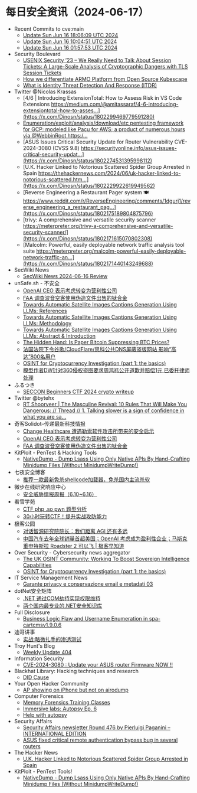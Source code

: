 # 每日安全资讯（2024-06-17）

- Recent Commits to cve:main
  - [Update Sun Jun 16 18:06:09 UTC 2024](https://github.com/trickest/cve/commit/3a2bf5c3470084b01ff52acf919e10169a38402a)
  - [Update Sun Jun 16 10:04:51 UTC 2024](https://github.com/trickest/cve/commit/d64c7ed00569f392adb2cfdab4c7184b281faf6d)
  - [Update Sun Jun 16 01:57:53 UTC 2024](https://github.com/trickest/cve/commit/ae65f31f8ce739b532505de21a1bd21498a11ba3)
- Security Boulevard
  - [USENIX Security ’23 – We Really Need to Talk About Session Tickets: A Large-Scale Analysis of Cryptographic Dangers with TLS Session Tickets](https://securityboulevard.com/2024/06/usenix-security-23-we-really-need-to-talk-about-session-tickets-a-large-scale-analysis-of-cryptographic-dangers-with-tls-session-tickets/)
  - [How we differentiate ARMO Platform from Open Source Kubescape](https://securityboulevard.com/2024/06/how-we-differentiate-armo-platform-from-open-source-kubescape/)
  - [What is Identity Threat Detection And Response (ITDR)](https://securityboulevard.com/2024/06/what-is-identity-threat-detection-and-response-itdr/)
- Twitter @Nicolas Krassas
  - [4/6 | Introducing ExtensionTotal: How to Assess Risk in VS Code Extensions https://medium.com/@amitassaraf/4-6-introducing-extensiontotal-how-to-asses...](https://x.com/Dinosn/status/1802299469779591280)
  - [Enumeration/exploit/analysis/download/etc pentesting framework for GCP; modeled like Pacu for AWS; a product of numerous hours via @WebbinRoot https:/...](https://x.com/Dinosn/status/1802298266668712121)
  - [ASUS Issues Critical Security Update for Router Vulnerability CVE-2024-3080 (CVSS 9.8) https://securityonline.info/asus-issues-critical-security-updat...](https://x.com/Dinosn/status/1802274531395998112)
  - [U.K. Hacker Linked to Notorious Scattered Spider Group Arrested in Spain https://thehackernews.com/2024/06/uk-hacker-linked-to-notorious-scattered.htm...](https://x.com/Dinosn/status/1802229922619949562)
  - [Reverse Engineering a Restaurant Pager system 🍽️ https://www.reddit.com/r/ReverseEngineering/comments/1dgurj1/reverse_engineering_a_restaurant_pag...](https://x.com/Dinosn/status/1802175189804875796)
  - [trivy: A comprehensive and versatile security scanner https://meterpreter.org/trivy-a-comprehensive-and-versatile-security-scanner/](https://x.com/Dinosn/status/1802171615070802308)
  - [Malcolm: Powerful, easily deployable network traffic analysis tool suite https://meterpreter.org/malcolm-powerful-easily-deployable-network-traffic-an...](https://x.com/Dinosn/status/1802171440143249688)
- SecWiki News
  - [SecWiki News 2024-06-16 Review](http://www.sec-wiki.com/?2024-06-16)
- unSafe.sh - 不安全
  - [OpenAI CEO 表示考虑转变为营利性公司](https://buaq.net/go-245498.html)
  - [FAA 调查波音空客使用伪造文件出售的钛合金](https://buaq.net/go-245499.html)
  - [Towards Automatic Satellite Images Captions Generation Using LLMs: References](https://buaq.net/go-245484.html)
  - [Towards Automatic Satellite Images Captions Generation Using LLMs: Methodology](https://buaq.net/go-245486.html)
  - [Towards Automatic Satellite Images Captions Generation Using LLMs: Abstract & Introduction](https://buaq.net/go-245485.html)
  - [The Hidden Hand: Is Paper Bitcoin Suppressing BTC Prices?](https://buaq.net/go-245487.html)
  - [法国法院下令谷歌/CloudFlare/思科公共DNS屏蔽盗版网站 影响“高达”800名用户](https://buaq.net/go-245476.html)
  - [OSINT for Cryptocurrency Investigation (part 1: the basics)](https://buaq.net/go-245478.html)
  - [模型作者DW针对360侵权盗图要求周鸿祎公开道歉并赔偿1元 已委托律师处理](https://buaq.net/go-245477.html)
- ふるつき
  - [SECCON Beginners CTF 2024 crypto writeup](https://furutsuki.hatenablog.com/entry/2024/06/16/170151)
- Twitter @bytehx
  - [RT Shoorveer | The Masculine Revival: 10 Rules That Will Make You Dangerous: // Thread // 1. Talking slower is a sign of confidence in what you are sa...](https://x.com/bytehx343/status/1802372741506732033)
- 奇客Solidot–传递最新科技情报
  - [Change Healthcare 遭遇勒索软件攻击所带来的安全启示](https://www.solidot.org/story?sid=78443)
  - [OpenAI CEO 表示考虑转变为营利性公司](https://www.solidot.org/story?sid=78442)
  - [FAA 调查波音空客使用伪造文件出售的钛合金](https://www.solidot.org/story?sid=78441)
- KitPloit - PenTest &amp; Hacking Tools
  - [NativeDump - Dump Lsass Using Only Native APIs By Hand-Crafting Minidump Files (Without MinidumpWriteDump!)](http://www.kitploit.com/2024/06/nativedump-dump-lsass-using-only-native.html)
- 七夜安全博客
  - [推荐一款最新免杀shellcode加载器，免杀国内主流杀软](https://mp.weixin.qq.com/s?__biz=MzIwODIxMjc4MQ==&mid=2651005706&idx=1&sn=de73adc69eff6f20615cdb463abb8587&chksm=8cf10548bb868c5eba0c49b07c4b73447a489dfda5f7566a8ca294cddb805e4314cae75d96f4&scene=58&subscene=0#rd)
- 微步在线研究响应中心
  - [安全威胁情报周报（6.10~6.16）](https://mp.weixin.qq.com/s?__biz=Mzg5MTc3ODY4Mw==&mid=2247506066&idx=1&sn=9d2f7ab3e21405b2427f1f44af7a2f54&chksm=cfcabb86f8bd32909f41ba0cd89a8f42f1151a0a5b34df5c193a4a0169232b87eb3d29cd2f39&scene=58&subscene=0#rd)
- 看雪学苑
  - [CTF php .so pwn 题型分析](https://mp.weixin.qq.com/s?__biz=MjM5NTc2MDYxMw==&mid=2458559040&idx=1&sn=21a62e068a06b467b88f2b4187b9a517&chksm=b18d92ca86fa1bdc3c2ee862b10b84d6bea7d7c94953cc48e919173c3481a3f5a8c40103db37&scene=58&subscene=0#rd)
  - [30小时玩转CTF！提升实战攻防能力](https://mp.weixin.qq.com/s?__biz=MjM5NTc2MDYxMw==&mid=2458559040&idx=2&sn=864f22d88b2fb0ae4c545d7a05adc864&chksm=b18d92ca86fa1bdc9f370a2887a9b167607cbb15d53fe1a114201432dbc803aedce1dadc9400&scene=58&subscene=0#rd)
- 极客公园
  - [对话智源研究院院长：我们距离 AGI 还有多远](https://mp.weixin.qq.com/s?__biz=MTMwNDMwODQ0MQ==&mid=2653044052&idx=1&sn=b65c1dbd4009b764b45dfb58128ecfa7&chksm=7e5740e24920c9f46f21197c28cf38f873be19a5fc5d8e1769be99f0e4f1dc40a83e97aad654&scene=58&subscene=0#rd)
  - [中国汽车去年全球销量首超美国；OpenAI 考虑成为盈利性企业；马斯克重申特斯拉 Roadster 2 可以飞 | 极客早知道](https://mp.weixin.qq.com/s?__biz=MTMwNDMwODQ0MQ==&mid=2653044045&idx=1&sn=4a3f3f67aa08aa02f9d7786ae125417c&chksm=7e5740fb4920c9ed31a8cfd472c5b63196019d4861a9a69830b87f08b40df63fd4d6c14a57de&scene=58&subscene=0#rd)
- Over Security - Cybersecurity news aggregator
  - [The UK OSINT Community: Working To Boost Sovereign Intelligence Capabilities](https://www.secjuice.com/uk-osint-community-bolstering-sovereign-intelligence/)
  - [OSINT for Cryptocurrency Investigation (part 1: the basics)](https://www.secjuice.com/crypto-osint/)
- IT Service Management News
  - [Garante privacy e conservazione email e metadati 03](http://blog.cesaregallotti.it/2024/06/garante-privacy-e-conservazione-email-e.html)
- dotNet安全矩阵
  - [.NET 通过COM劫持实现权限维持](https://mp.weixin.qq.com/s?__biz=MzUyOTc3NTQ5MA==&mid=2247492663&idx=1&sn=24134c41ded81eef600a65293b88e8c0&chksm=fa594adacd2ec3cc56928dc1853f4482e0fcfc61c5bcccc0dc7dfd11cef2dc04f8e77924713c&scene=58&subscene=0#rd)
  - [两个国内最专业的.NET安全知识库](https://mp.weixin.qq.com/s?__biz=MzUyOTc3NTQ5MA==&mid=2247492663&idx=2&sn=de7f12bc4bd05f4f49278694a2563ea1&chksm=fa594adacd2ec3cc77e9a2437dfe6d225c77d1ff63267d6fbbff9eb38a440bd7199c39a4e0f8&scene=58&subscene=0#rd)
- Full Disclosure
  - [Business Logic Flaw and Username Enumeration in	spa-cartcmsv1.9.0.6](https://seclists.org/fulldisclosure/2024/Jun/6)
- 迪哥讲事
  - [实战:略微扎手的渗透测试](https://mp.weixin.qq.com/s?__biz=MzIzMTIzNTM0MA==&mid=2247494977&idx=1&sn=b2687aa192c97b0fef505f95668ab5ab&chksm=e8a5e722dfd26e34be0914657c2c2c97c4b6b80a10e6877bf92dab5ac85070717e222e3f6987&scene=58&subscene=0#rd)
- Troy Hunt's Blog
  - [Weekly Update 404](https://www.troyhunt.com/weekly-update-404/)
- Information Security
  - [CVE-2024-3080 : Update your ASUS router Firmware NOW !!](https://www.reddit.com/r/Information_Security/comments/1dgzqwq/cve20243080_update_your_asus_router_firmware_now/)
- Blackhat Library: Hacking techniques and research
  - [DID Cause](https://www.reddit.com/r/blackhat/comments/1dh0ndz/did_cause/)
- Your Open Hacker Community
  - [AP showing on iPhone but not on airodump](https://www.reddit.com/r/HowToHack/comments/1dh0gev/ap_showing_on_iphone_but_not_on_airodump/)
- Computer Forensics
  - [Memory Forensics Training Classes](https://www.reddit.com/r/computerforensics/comments/1dhe9lo/memory_forensics_training_classes/)
  - [Immersive labs: Autopsy Ep. 6](https://www.reddit.com/r/computerforensics/comments/1dh3rnw/immersive_labs_autopsy_ep_6/)
  - [Help with autopsy](https://www.reddit.com/r/computerforensics/comments/1dgvovf/help_with_autopsy/)
- Security Affairs
  - [Security Affairs newsletter Round 476 by Pierluigi Paganini – INTERNATIONAL EDITION](https://securityaffairs.com/164559/breaking-news/security-affairs-newsletter-round-476-by-pierluigi-paganini-international-edition.html)
  - [ASUS fixed critical remote authentication bypass bug in several routers](https://securityaffairs.com/164549/security/asus-router-models-critical-rce.html)
- The Hacker News
  - [U.K. Hacker Linked to Notorious Scattered Spider Group Arrested in Spain](https://thehackernews.com/2024/06/uk-hacker-linked-to-notorious-scattered.html)
- KitPloit - PenTest Tools!
  - [NativeDump - Dump Lsass Using Only Native APIs By Hand-Crafting Minidump Files (Without MinidumpWriteDump!)](http://www.kitploit.com/2024/06/nativedump-dump-lsass-using-only-native.html)
